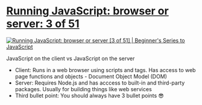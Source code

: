 # [Running JavaScript: browser or server: 3 of 51](https://www.youtube.com/watch?v=tGOxIKstXiA&list=PLlrxD0HtieHhW0NCG7M536uHGOtJ95Ut2&index=3)

[![Running JavaScript: browser or server [3 of 51] | Beginner's Series to JavaScript](http://img.youtube.com/vi/tGOxIKstXiA/0.jpg)](http://www.youtube.com/watch?v=tGOxIKstXiA "Running JavaScript: browser or server [3 of 51] | Beginner's Series to JavaScript")

JavaScript on the client vs JavaScript on the server
* Client: Runs in a web browser using scripts and tags. Has access to web page functions and objects - Document Object Model (DOM)
* Server: Requires Node.js and has acccess to built-in and third-party packages. Usually for building things like web services
* Third bullet point: You should always have 3 bullet points 😎